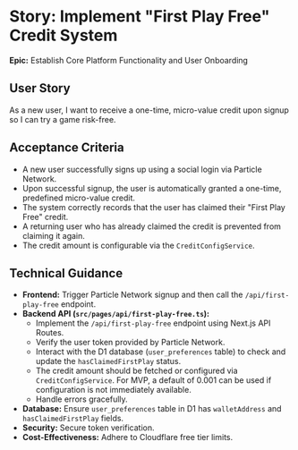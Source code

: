 # Story: Implement "First Play Free" Credit System

**Epic:** Establish Core Platform Functionality and User Onboarding

## User Story
As a new user, I want to receive a one-time, micro-value credit upon signup so I can try a game risk-free.

## Acceptance Criteria
*   A new user successfully signs up using a social login via Particle Network.
*   Upon successful signup, the user is automatically granted a one-time, predefined micro-value credit.
*   The system correctly records that the user has claimed their "First Play Free" credit.
*   A returning user who has already claimed the credit is prevented from claiming it again.
*   The credit amount is configurable via the `CreditConfigService`.

## Technical Guidance
*   **Frontend:** Trigger Particle Network signup and then call the `/api/first-play-free` endpoint.
*   **Backend API (`src/pages/api/first-play-free.ts`):**
    *   Implement the `/api/first-play-free` endpoint using Next.js API Routes.
    *   Verify the user token provided by Particle Network.
    *   Interact with the D1 database (`user_preferences` table) to check and update the `hasClaimedFirstPlay` status.
    *   The credit amount should be fetched or configured via `CreditConfigService`. For MVP, a default of 0.001 can be used if configuration is not immediately available.
    *   Handle errors gracefully.
*   **Database:** Ensure `user_preferences` table in D1 has `walletAddress` and `hasClaimedFirstPlay` fields.
*   **Security:** Secure token verification.
*   **Cost-Effectiveness:** Adhere to Cloudflare free tier limits.